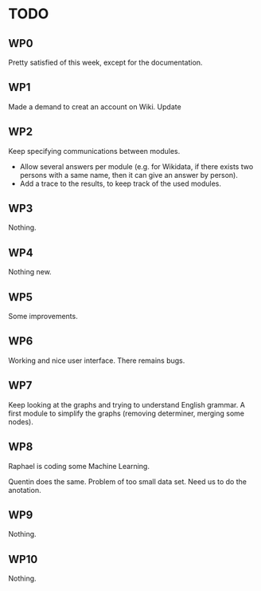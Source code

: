 # TODO


## WP0

Pretty satisfied of this week, except for the documentation.


## WP1

Made a demand to creat an account on Wiki.
Update 


## WP2

Keep specifying communications between modules.

* Allow several answers per module (e.g. for Wikidata, if there exists two persons
with a same name, then it can give an answer by person).
* Add a trace to the results, to keep track of the used modules.


## WP3

Nothing. 


## WP4

Nothing new.


## WP5

Some improvements.


## WP6

Working and nice user interface. There remains bugs.


## WP7

Keep looking at the graphs and trying to understand English grammar.
A first module to simplify the graphs (removing determiner, merging some nodes).


## WP8

Raphael is coding some Machine Learning.

Quentin does the same. Problem of too small data set. Need us to do the anotation.


## WP9

Nothing.


## WP10

Nothing.

